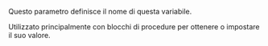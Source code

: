 Questo parametro definisce il nome di questa variabile.

Utilizzato principalmente con blocchi di procedure per ottenere o impostare il suo valore.